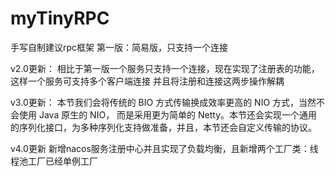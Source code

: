 # myTinyRPC
手写自制建议rpc框架 
第一版：简易版，只支持一个连接

v2.0更新：
相比于第一版一个服务只支持一个连接，现在实现了注册表的功能，这样一个服务可支持多个客户端连接
并且将注册和连接这两步操作解耦

v3.0更新：
本节我们会将传统的 BIO 方式传输换成效率更高的 NIO 方式，当然不会使用 Java 原生的 NIO，
而是采用更为简单的 Netty。本节还会实现一个通用的序列化接口，为多种序列化支持做准备，并且，本节还会自定义传输的协议。

v4.0更新
新增nacos服务注册中心并且实现了负载均衡，且新增两个工厂类：线程池工厂已经单例工厂
